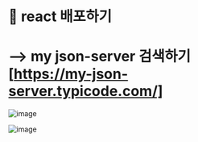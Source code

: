 #  🧆 react 배포하기
# --> my json-server 검색하기 [https://my-json-server.typicode.com/]
![image](https://github.com/understanding963852/604react/assets/60366769/9b98c43d-49d8-4b27-bdc9-ec0adb587852)


![image](https://github.com/understanding963852/604react/assets/60366769/c8ee1bfe-0134-47e3-9eff-27f8f8d1a14c)


